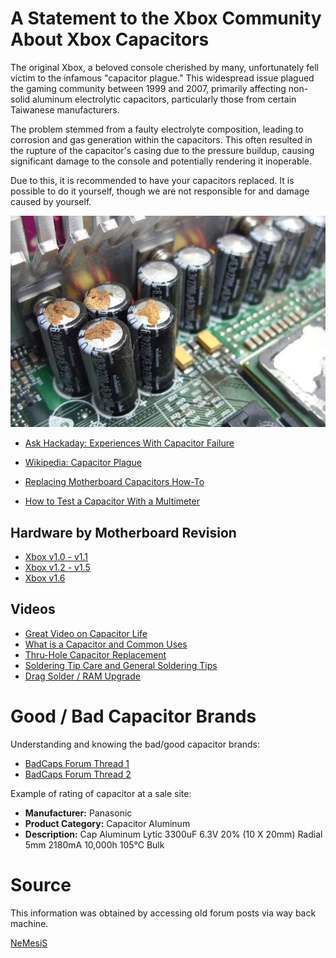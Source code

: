 # A Statement to the Xbox Community About Xbox Capacitors

The original Xbox, a beloved console cherished by many, unfortunately fell victim to the infamous "capacitor plague."
This widespread issue plagued the gaming community between 1999 and 2007, primarily affecting non-solid aluminum electrolytic capacitors, particularly those from certain Taiwanese manufacturers.

The problem stemmed from a faulty electrolyte composition, leading to corrosion and gas generation within the capacitors.
This often resulted in the rupture of the capacitor's casing due to the pressure buildup, causing significant damage to the console and potentially rendering it inoperable.

Due to this, it is recommended to have your capacitors replaced.
It is possible to do it yourself, though we are not responsible for and damage caused by yourself.

![Failed CPU Capacitors](broken2001nichicon2200uf6.3v.webp)

- [Ask Hackaday: Experiences With Capacitor Failure](https://hackaday.com/2019/04/12/ask-hackaday-experiences-with-capacitor-failure/)

- [Wikipedia: Capacitor Plague](https://en.m.wikipedia.org/wiki/Capacitor_plague?wprov=sfla1)

- [Replacing Motherboard Capacitors How-To](https://capacitorlab.com/replacing-motherboard-capacitors-howto/)
- [How to Test a Capacitor With a Multimeter](https://tameson.co.uk/pages/capacitor-multimeter)

## Hardware by Motherboard Revision
- [Xbox v1.0 - v1.1](v1.0-1.1.md)
- [Xbox v1.2 - v1.5](v1.2-1.5.md)
- [Xbox v1.6](v1.6.md)

## Videos
- [Great Video on Capacitor Life](https://www.youtube.com/watch?v=yGHV7xeKGcE)
- [What is a Capacitor and Common Uses](https://www.youtube.com/watch?v=L6cgSxpGmDo)
- [Thru-Hole Capacitor Replacement](https://www.youtube.com/watch?v=YCSNWi3UHf4)
- [Soldering Tip Care and General Soldering Tips](https://www.youtube.com/watch?v=_exJEnZN9QI&t=20s)
- [Drag Solder / RAM Upgrade](https://www.youtube.com/watch?v=Ee3SsR97EKA)

# Good / Bad Capacitor Brands

Understanding and knowing the bad/good capacitor brands:
- [BadCaps Forum Thread 1](https://www.badcaps.net/forum/showthread.php?t=388)
- [BadCaps Forum Thread 2](https://www.badcaps.net/forum/showthread.php?t=414)

Example of rating of capacitor at a sale site:
- **Manufacturer:** Panasonic
- **Product Category:** Capacitor Aluminum
- **Description:** Cap Aluminum Lytic 3300uF 6.3V 20% (10 X 20mm) Radial 5mm 2180mA 10,000h 105°C Bulk

# Source
This information was obtained by accessing old forum posts via way back machine.

[NeMesiS](https://www.ogxbox.com/forums/index.php?/profile/6795-nemesis/)
